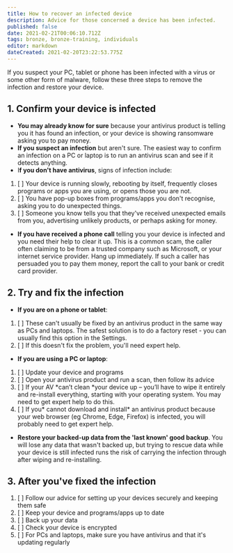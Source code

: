 ```yaml
---
title: How to recover an infected device
description: Advice for those concerned a device has been infected.
published: false
date: 2021-02-21T00:06:10.712Z
tags: bronze, bronze-training, individuals
editor: markdown
dateCreated: 2021-02-20T23:22:53.775Z
---
```


If you suspect your PC, tablet or phone has been infected with a virus or some other form of malware, follow these three steps to remove the infection and restore your device.

## 1. Confirm your device is infected

+ **You may already know for sure** because your antivirus product is telling you it has found an infection, or your device is showing ransomware asking you to pay money. 
+ **If you suspect an infection** but aren't sure. The easiest way to confirm an infection on a PC or laptop is to run an antivirus scan and see if it detects anything.
+ I**f you don't have antivirus**, signs of infection include:
1. [ ] Your device is running slowly, rebooting by itself, frequently closes programs or apps you are using, or opens those you are not.
2. [ ] You have pop-up boxes from programs/apps you don't recognise, asking you to do unexpected things.
3. [ ]  Someone you know tells you that they've received unexpected emails from you, advertising unlikely products, or perhaps asking for money.

+ **If you have received a phone call** telling you your device is infected and you need their help to clear it up. This is a common scam, the caller often claiming to be from a trusted company such as Microsoft, or your internet service provider. Hang up immediately. If such a caller has persuaded you to pay them money, report the call to your bank or credit card provider.

## 2. Try and fix the infection

+ **If you are on a phone or tablet**:
1. [ ] These can't usually be fixed by an antivirus product in the same way as PCs and laptops. The safest solution is to do a factory reset - you can usually find this option in the Settings.
1. [ ] If this doesn't fix the problem, you'll need expert help.
+ **If you are using a PC or laptop**:
1. [ ] Update your device and programs
1. [ ] Open your antivirus product and run a scan, then follow its advice
1. [ ] If your AV *can’t clean *your device up – you’ll have to wipe it entirely and re-install everything, starting with your operating system. You may need to get expert help to do this.
1. [ ] If you* cannot download and install* an antivirus product because your web browser (eg Chrome, Edge, Firefox) is infected, you will probably need to get expert help.
+ **Restore your backed-up data from the 'last known' good backup**. You will lose any data that wasn't backed up, but trying to rescue data while your device is still infected runs the risk of carrying the infection through after wiping and re-installing.

## 3. After you've fixed the infection

1. [ ] Follow our advice for setting up your devices securely and keeping them safe
1. [ ] Keep your device and programs/apps up to date
1. [ ] Back up your data
1. [ ] Check your device is encrypted
1. [ ] For PCs and laptops, make sure you have antivirus and that it's updating regularly